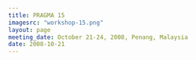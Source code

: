 ```yaml
---
title: PRAGMA 15 
imagesrc: "workshop-15.png"
layout: page
meeting_date: October 21-24, 2008, Penang, Malaysia
date: 2008-10-21
---
```


